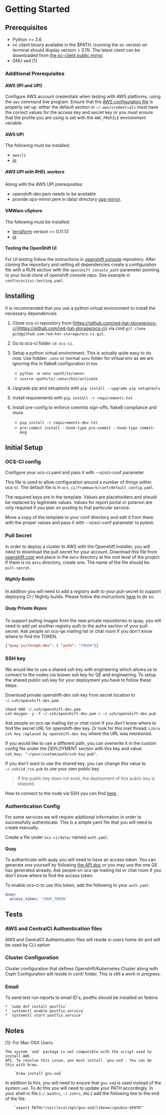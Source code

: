 
# Getting Started

## Prerequisites

* Python >= 3.6
* oc client binary available in the $PATH.
  (running the oc version on terminal should display version > 3.11).
  The latest client can be downloaded from [the oc-client public mirror](https://mirror.openshift.com/pub/openshift-v4/clients/ocp/latest/).
* GNU sed [1]

### Additional Prerequisites

#### AWS (IPI and UPI)

Configure AWS account credentials when testing with AWS platforms, using the
`aws` command line program.
Ensure that the [AWS configuration file](https://docs.aws.amazon.com/cli/latest/userguide/cli-configure-files.html)
is properly set up: either the default section in `~/.aws/credentials` must
have the correct values for the access key and secret key or you must ensure
that the profile you are using is set with the `AWS_PROFILE` environment
variable.

#### AWS UPI

The following must be installed:

* `awscli`
* [jq]( https://stedolan.github.io/jq/download/)

##### AWS UPI with RHEL workers
Along with the AWS UPI prerequisites:

* openshift-dev.pem needs to be available
* provide ops-mirror.pem in data/ directory [ops-mirror](https://github.com/openshift/shared-secrets/blob/master/mirror/ops-mirror.pem).

#### VMWare vSphere

The following must be installed:

* [terraform](https://learn.hashicorp.com/terraform/getting-started/install.html)
  version >= 0.11.13
* [jq]( https://stedolan.github.io/jq/download/)

#### Testing the OpenShift UI

For UI testing follow the instructions in [openshift console](https://github.com/openshift/console#dependencies) repository.
After cloning the repository and setting all dependencies create a configuration file with a RUN section with the `openshift_console_path`
   parameter pointing to your local clone of openshift console repo. See example in `conf/ocsci/ui-testing.yaml`.


## Installing

It is recommended that you use a python virtual environment to install the
necessary dependencies

1. Clone ocs-ci repository from
    [https://github.com/red-hat-storage/ocs-ci](https://github.com/red-hat-storage/ocs-ci)
    via cmd `git clone git@github.com:red-hat-storage/ocs-ci.git`.
2. Go to ocs-ci folder `cd ocs-ci`.
3. Setup a python virtual environment. This is actually quite easy to do
    now. Use hidden `.venv` or normal `venv` folder for virtual env as we are
    ignoring this in flake8 configuration in tox.

    * `python -m venv <path/to/venv>`
    * `source <path/to/.venv>/bin/activate`

4. Upgrade pip and setuptools with `pip install --upgrade pip setuptools`
5. Install requirements with `pip install -r requirements.txt`
6. Install pre-config to enforce commits sign-offs, flake8 compliance and more

   * `pip install -r requirements-dev.txt`
   * `pre-commit install --hook-type pre-commit --hook-type commit-msg`

## Initial Setup

### OCS-CI config

Configure your ocs-ci.yaml and pass it with --ocsci-conf parameter

This file is used to allow configuration around a number of things within ocs-ci.
The default file is in `ocs_ci/framework/conf/default_config.yaml`.

The required keys are in the template. Values are placeholders and should be replaced by legitimate values.
Values for report portal or polarion are only required if you plan on posting to that particular service.

Move a copy of the template to your conf directory and edit it from there with
the proper values and pass it with --ocsci-conf parameter to pytest.


### Pull Secret

In order to deploy a cluster to AWS with the Openshift Installer,
you will need to download the pull secret for your account.
Download this file from [openshift.com](https://cloud.openshift.com/clusters/install)
and place in the `data` directory at the root level of the project.
If there is no `data` directory, create one.
The name of the file should be `pull-secret`.

##### Nightly Builds

In addition you will need to add a registry auth to your pull-secret to
support deploying CI / Nightly builds. Please follow the instructions
[here](https://mojo.redhat.com/docs/DOC-1204026) to do so.

##### Quay Private Repos

To support pulling images from the new private repositories in quay, you will
need to add yet another registry auth to the auths section of your pull-secret.
Ask people on ocs-qe mailing list or chat room if you don't know where to find
the TOKEN.

```json
{"quay.io/rhceph-dev": { "auth": "TOKEN"}}
```

### SSH key

We would like to use a shared ssh key with engineering which allows us to connect
to the nodes via known ssh key for QE and engineering.
To setup the shared public ssh key for your deployment you have to follow
these steps:

Download private openshift-dev ssh key from secret location to
`~/.ssh/openshift-dev.pem`.

```console
chmod 600 ~/.ssh/openshift-dev.pem
ssh-keygen -y -f ~/.ssh/openshift-dev.pem > ~/.ssh/openshift-dev.pub
```

Ask people on ocs-qe mailing list or chat room if you don't know where to find the
secret URL for openshift-dev key. Or look for this mail thread:
`Libra ssh key replaced by openshift-dev key` where the URL was mentioned.

If you would like to use a different path, you can overwrite it in the custom
config file under the DEPLOYMENT section with this key and value:
`ssh_key: "~/your/custom/path/ssh-key.pub"`.

If you don't want to use the shared key, you can change this value to
`~/.ssh/id_rsa.pub` to use your own public key.

> If the public key does not exist, the deployment of this public key is skipped.

How to connect to the node via SSH you can find [here](./debugging.md).

### Authentication Config

For some services we will require additional information in order to
successfully authenticate. This is a simple yaml file that you will need to
create manually.

Create a file under `ocs-ci/data/` named `auth.yaml`.

#### Quay

To authenticate with quay you will need to have an access token. You can
generate one yourself by following [the API doc](https://docs.quay.io/api/) or
you may use the one QE has generated already. Ask people on ocs-qe mailing list
or chat room if you don't know where to find the access token.

To enable ocs-ci to use this token, add the following to your `auth.yaml`:

```yaml
quay:
  access_token: 'YOUR_TOKEN'
```

## Tests

### AWS and CentralCI Authentication files

AWS and CentralCI Authentication files will reside in users home dir and will be used by
CLI option

### Cluster Configuration

Cluster configuration that defines Openshift/Kubernetes Cluster along with Ceph Configuration
will reside in conf/ folder, This is still a work in progress.

### Email

To send test run reports to email ID's, postfix should be installed on fedora

    * `sudo dnf install postfix`
    * `systemctl enable postfix.service`
    * `systemctl start postfix.service`


## Notes

[1]: For Mac OSX Users

    The system `sed` package is not compatible with the script used to install AWS
    UPI. To resolve this issue, you must install `gnu-sed`. You can do this with brew.

        `brew install gnu-sed`

   In addition to this, you will need to ensure that `gnu-sed` is used instead
   of the system `sed`. To do this you will need to update your PATH accordingly.
   In your shell rc file (`~/.bashrc`, `~/.zshrc`, etc.) add the following
   line to the end of the file.

        `export PATH="/usr/local/opt/gnu-sed/libexec/gnubin:$PATH"`
